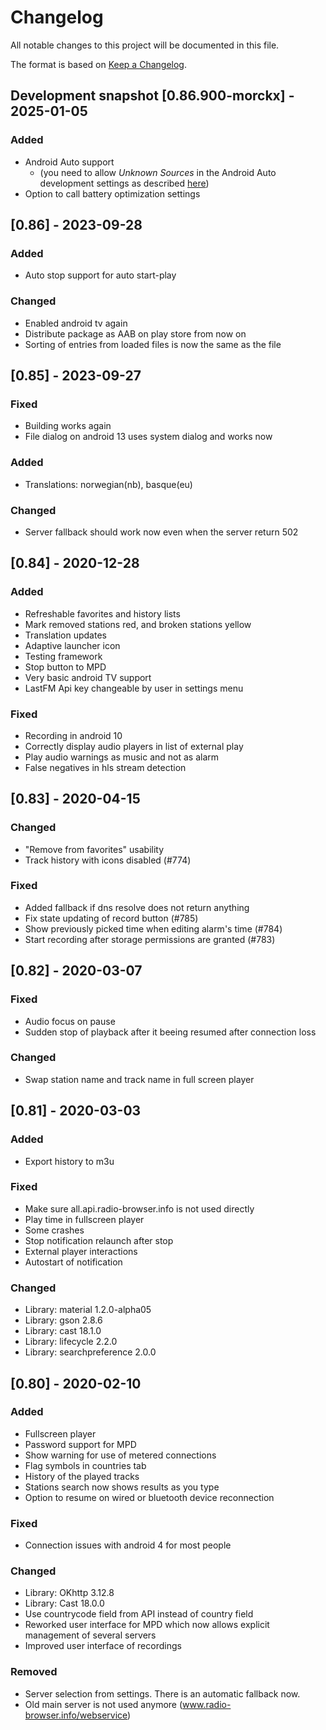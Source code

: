 # Changelog
All notable changes to this project will be documented in this file.

The format is based on [Keep a Changelog](https://keepachangelog.com/en/1.0.0/).


## Development snapshot [0.86.900-morckx] - 2025-01-05
### Added
- Android Auto support
  - (you need to allow *Unknown Sources* in the Android Auto development settings as described [here](https://developer.android.com/training/cars/testing#step1))
- Option to call battery optimization settings

## [0.86] - 2023-09-28
### Added
- Auto stop support for auto start-play

### Changed
- Enabled android tv again
- Distribute package as AAB on play store from now on
- Sorting of entries from loaded files is now the same as the file

## [0.85] - 2023-09-27
### Fixed
- Building works again
- File dialog on android 13 uses system dialog and works now

### Added
- Translations: norwegian(nb), basque(eu)

### Changed
- Server fallback should work now even when the server return 502

## [0.84] - 2020-12-28
### Added
- Refreshable favorites and history lists
- Mark removed stations red, and broken stations yellow
- Translation updates
- Adaptive launcher icon
- Testing framework
- Stop button to MPD
- Very basic android TV support
- LastFM Api key changeable by user in settings menu

### Fixed
- Recording in android 10
- Correctly display audio players in list of external play
- Play audio warnings as music and not as alarm
- False negatives in hls stream detection

## [0.83] - 2020-04-15
### Changed
- "Remove from favorites" usability
- Track history with icons disabled (#774)

### Fixed
- Added fallback if dns resolve does not return anything
- Fix state updating of record button (#785)
- Show previously picked time when editing alarm's time (#784)
- Start recording after storage permissions are granted (#783)

## [0.82] - 2020-03-07
### Fixed
- Audio focus on pause
- Sudden stop of playback after it beeing resumed after connection loss

### Changed
- Swap station name and track name in full screen player

## [0.81] - 2020-03-03
### Added
- Export history to m3u

### Fixed
- Make sure all.api.radio-browser.info is not used directly
- Play time in fullscreen player
- Some crashes
- Stop notification relaunch after stop
- External player interactions
- Autostart of notification

### Changed
- Library: material 1.2.0-alpha05
- Library: gson 2.8.6
- Library: cast 18.1.0
- Library: lifecycle 2.2.0
- Library: searchpreference 2.0.0

## [0.80] - 2020-02-10
### Added
- Fullscreen player
- Password support for MPD
- Show warning for use of metered connections
- Flag symbols in countries tab
- History of the played tracks
- Stations search now shows results as you type
- Option to resume on wired or bluetooth device reconnection

### Fixed
- Connection issues with android 4 for most people

### Changed
- Library: OKhttp 3.12.8
- Library: Cast 18.0.0
- Use countrycode field from API instead of country field
- Reworked user interface for MPD which now allows explicit management of several servers
- Improved user interface of recordings

### Removed
- Server selection from settings. There is an automatic fallback now.
- Old main server is not used anymore (www.radio-browser.info/webservice)

